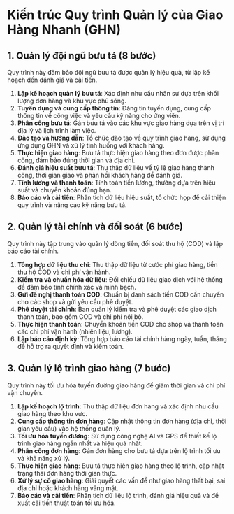 # Kiến trúc Quy trình Quản lý của Giao Hàng Nhanh (GHN)

## 1. Quản lý đội ngũ bưu tá (8 bước)
Quy trình này đảm bảo đội ngũ bưu tá được quản lý hiệu quả, từ lập kế hoạch đến đánh giá và cải tiến.

1. **Lập kế hoạch quản lý bưu tá**: Xác định nhu cầu nhân sự dựa trên khối lượng đơn hàng và khu vực phủ sóng.
2. **Tuyển dụng và cung cấp thông tin**: Đăng tin tuyển dụng, cung cấp thông tin về công việc và yêu cầu kỹ năng cho ứng viên.
3. **Phân công bưu tá**: Gán bưu tá vào các khu vực giao hàng dựa trên vị trí địa lý và lịch trình làm việc.
4. **Đào tạo và hướng dẫn**: Tổ chức đào tạo về quy trình giao hàng, sử dụng ứng dụng GHN và xử lý tình huống với khách hàng.
5. **Thực hiện giao hàng**: Bưu tá thực hiện giao hàng theo đơn được phân công, đảm bảo đúng thời gian và địa chỉ.
6. **Đánh giá hiệu suất bưu tá**: Thu thập dữ liệu về tỷ lệ giao hàng thành công, thời gian giao và phản hồi khách hàng để đánh giá.
7. **Tính lương và thanh toán**: Tính toán tiền lương, thưởng dựa trên hiệu suất và chuyển khoản đúng hạn.
8. **Báo cáo và cải tiến**: Phân tích dữ liệu hiệu suất, tổ chức họp để cải thiện quy trình và nâng cao kỹ năng bưu tá.

## 2. Quản lý tài chính và đối soát (6 bước)
Quy trình này tập trung vào quản lý dòng tiền, đối soát thu hộ (COD) và lập báo cáo tài chính.

1. **Tổng hợp dữ liệu thu chi**: Thu thập dữ liệu từ cước phí giao hàng, tiền thu hộ COD và chi phí vận hành.
2. **Kiểm tra và chuẩn hóa dữ liệu**: Đối chiếu dữ liệu giao dịch với hệ thống để đảm bảo tính chính xác và minh bạch.
3. **Gửi đề nghị thanh toán COD**: Chuẩn bị danh sách tiền COD cần chuyển cho các shop và gửi yêu cầu phê duyệt.
4. **Phê duyệt tài chính**: Ban quản lý kiểm tra và phê duyệt các giao dịch thanh toán, bao gồm COD và chi phí nội bộ.
5. **Thực hiện thanh toán**: Chuyển khoản tiền COD cho shop và thanh toán các chi phí vận hành (nhiên liệu, lương).
6. **Lập báo cáo định kỳ**: Tổng hợp báo cáo tài chính hàng ngày, tuần, tháng để hỗ trợ ra quyết định và kiểm toán.

## 3. Quản lý lộ trình giao hàng (7 bước)
Quy trình này tối ưu hóa tuyến đường giao hàng để giảm thời gian và chi phí vận chuyển.

1. **Lập kế hoạch lộ trình**: Thu thập dữ liệu đơn hàng và xác định nhu cầu giao hàng theo khu vực.
2. **Cung cấp thông tin đơn hàng**: Cập nhật thông tin đơn hàng (địa chỉ, thời gian yêu cầu) vào hệ thống quản lý.
3. **Tối ưu hóa tuyến đường**: Sử dụng công nghệ AI và GPS để thiết kế lộ trình giao hàng ngắn nhất và hiệu quả nhất.
4. **Phân công đơn hàng**: Gán đơn hàng cho bưu tá dựa trên lộ trình tối ưu và khả năng xử lý.
5. **Thực hiện giao hàng**: Bưu tá thực hiện giao hàng theo lộ trình, cập nhật trạng thái đơn hàng thời gian thực.
6. **Xử lý sự cố giao hàng**: Giải quyết các vấn đề như giao hàng thất bại, sai địa chỉ hoặc khách hàng vắng mặt.
7. **Báo cáo và cải tiến**: Phân tích dữ liệu lộ trình, đánh giá hiệu quả và đề xuất cải tiến thuật toán tối ưu hóa.